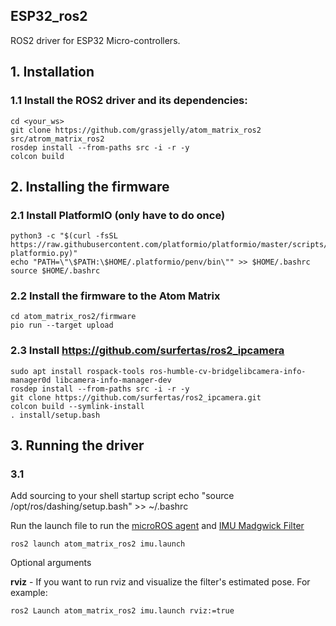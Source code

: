## ESP32_ros2
ROS2 driver for ESP32 Micro-controllers.

## 1. Installation
### 1.1 Install the ROS2 driver and its dependencies:

    cd <your_ws>
    git clone https://github.com/grassjelly/atom_matrix_ros2 src/atrom_matrix_ros2
    rosdep install --from-paths src -i -r -y
    colcon build
    
    

## 2. Installing the firmware

### 2.1 Install PlatformIO (only have to do once)

    python3 -c "$(curl -fsSL https://raw.githubusercontent.com/platformio/platformio/master/scripts/get-platformio.py)"
    echo "PATH=\"\$PATH:\$HOME/.platformio/penv/bin\"" >> $HOME/.bashrc
    source $HOME/.bashrc

### 2.2 Install the firmware to the Atom Matrix

    cd atom_matrix_ros2/firmware
    pio run --target upload
    
### 2.3  Install https://github.com/surfertas/ros2_ipcamera

    sudo apt install rospack-tools ros-humble-cv-bridgelibcamera-info-manager0d libcamera-info-manager-dev
    rosdep install --from-paths src -i -r -y
    git clone https://github.com/surfertas/ros2_ipcamera.git
    colcon build --symlink-install
    . install/setup.bash

## 3. Running the driver

### 3.1 
Add sourcing to your shell startup script
    echo "source /opt/ros/dashing/setup.bash" >> ~/.bashrc

Run the launch file to run the [microROS agent](https://github.com/micro-ROS/micro-ROS-Agent) and [IMU Madgwick Filter](https://index.ros.org/p/imu_filter_madgwick/)

    ros2 launch atom_matrix_ros2 imu.launch

Optional arguments

**rviz**  - If you want to run rviz and visualize the filter's estimated pose. For example:

    ros2 Launch atom_matrix_ros2 imu.launch rviz:=true
